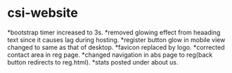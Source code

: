 # csi-website
*bootstrap timer increased to 3s.
*removed glowing effect from heaading text since it causes lag during hosting.
*register button glow in mobile view changed to same as that of desktop.
*favicon replaced by logo.
*corrected contact area in reg page.
*changed navigation in abs page to reg(back button redirects to reg.html).
*stats posted under about us.
